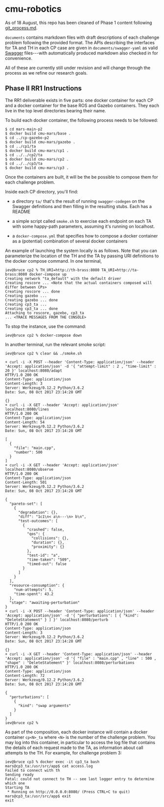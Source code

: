 cmu-robotics
============

As of 18 August, this repo has been cleaned of Phase 1 content following
[git_process.md](https://github.mit.edu/brass/mitll/blob/master/documents/development/git_process.md).

`documents` contains markdown files with draft descriptions of each
challenge problem following the provided format. The APIs describing the
interfaces for TA and TH in each CP case are given in
`documents/swagger-yaml` as valid [Swagger](http://swagger.io) files---with
automatically produced markdown also checked in for convenience.

All of these are currently still under revision and will change through the
process as we refine our research goals.

Phase II RR1 Instructions
----------------

The RR1 deliverable exists in five parts: one docker container for each CP and
a docker container for the base ROS and Gazebo containers. They each live
in the top level directories bearing their name.

To build each docker container, the following process needs to be followed:

```
$ cd mars-main-p2
$ docker build cmu-mars/base .
$ cd ../cp-gazebo-p2
$ docker build cmu-mars/gazebo .
$ cd ../cp1/ta
$ docker build cmu-mars/cp1 .
$ cd ../../cp2/ta
$ docker build cmu-mars/cp2 .
$ cd ../../cp3/ta
$ docker build cmu-mars/cp3 .
```

Once the containers are built, it will be the be possible to compose them
for each challenge problem.

Inside each CP directory, you'll find:

* a directory `ta/` that's the result of running `swagger-codegen` on the
  Swagger definitions and then filling in the resulting stubs. Each has a
  README

* a simple script called `smoke.sh` to exercise each endpoint on each TA
  with some happy-path parameters, assuming it's running on localhost.
  
* a `docker-compose.yml` that specifies how to compose a docker container as
  a (potential) combination of several docker containers

An example of launching the system locally is as follows. Note that you can
parameterize the location of the TH and the TA by passing URI definitions to 
the docker compose command. In one terminal,

``` 
iev@bruce cp2 % TH_URI=http://th-brass:8080 TA_URI=http://ta-brass:8080 docker-compose up
Creating network "ta_default" with the default driver
Creating roscore ... <Note that the actual containers composed will differ between CPs>
Creating roscore ... done
Creating gazebo ...
Creating gazebo ... done
Creating cp3_ta ...
Creating cp3_ta ... done
Attaching to roscore, gazebo, cp3_ta
... <TRACE MESSAGES FROM THE CONSOLE>
```

To stop the instance, use the command:

```
iev@bruce cp2 % docker-compose down
```

In another terminal, run the relevant smoke script:

```
iev@bruce cp2 % clear && ./smoke.sh

+ curl -i -X POST --header 'Content-Type: application/json' --header 'Accept: application/json' -d '{ "attempt-limit" : 2 , "time-limit" : 20 }' localhost:8080/adapt
HTTP/1.0 200 OK
Content-Type: application/json
Content-Length: 3
Server: Werkzeug/0.12.2 Python/3.6.2
Date: Sun, 08 Oct 2017 23:14:28 GMT

{}
+ curl -i -X GET --header 'Accept: application/json' localhost:8080/lines
HTTP/1.0 200 OK
Content-Type: application/json
Content-Length: 54
Server: Werkzeug/0.12.2 Python/3.6.2
Date: Sun, 08 Oct 2017 23:14:28 GMT

[
  {
    "file": "main.cpp",
    "number": 500
  }
]
+ curl -i -X GET --header 'Accept: application/json' localhost:8080/observe
HTTP/1.0 200 OK
Content-Type: application/json
Content-Length: 501
Server: Werkzeug/0.12.2 Python/3.6.2
Date: Sun, 08 Oct 2017 23:14:28 GMT

{
  "pareto-set": [
    {
      "degradation": {},
      "diff": "1c1\n< a\n---\n> b\n",
      "test-outcomes": [
        {
          "crashed": false,
          "qos": {
            "collisions": {},
            "duration": {},
            "proximity": {}
          },
          "test-id": "a",
          "time-taken": "509",
          "timed-out": false
        }
      ]
    }
  ],
  "resource-consumption": {
    "num-attempts": 5,
    "time-spent": 43.2
  },
  "stage": "awaiting-perturbation"
}
+ curl -i -X POST --header 'Content-Type: application/json' --header 'Accept: application/json' -d '{ "perturbations": [ { "kind": "DeleteStatement" } ] }' localhost:8080/perturb
HTTP/1.0 200 OK
Content-Type: application/json
Content-Length: 3
Server: Werkzeug/0.12.2 Python/3.6.2
Date: Sun, 08 Oct 2017 23:14:28 GMT

{}
+ curl -i -X GET --header 'Content-Type: application/json' --header 'Accept: application/json' -d '{ "file" : "main.cpp" , "line" : 500 , "shape" : "DeleteStatement" }' localhost:8080/perturbations
HTTP/1.0 200 OK
Content-Type: application/json
Content-Length: 72
Server: Werkzeug/0.12.2 Python/3.6.2
Date: Sun, 08 Oct 2017 23:14:28 GMT

{
  "perturbations": [
    {
      "kind": "swap arguments"
    }
  ]
}
iev@bruce cp2 %

```
As part of the composition, each docker instance will contain a docker container
`cp<N>_ta` where `<N>` is the number of the challenge problem. You may log into 
this container, in particular to access the log file that contains the details of
each request made to the TA, as information about call attempts to the TH. For example,
for challenge problem 3:

```
iev@bruce cp3 % docker exec -it cp3_ta bash
mars@cp3_ta:/usr/src/app$ cat access.log
Failed to connect with th
Sending ready
Fatal: could not connect to TH -- see last logger entry to determine which one
Starting TA
 * Running on http://0.0.0.0:8080/ (Press CTRL+C to quit)
mars@cp3_ta:/usr/src/app$ exit
exit
```


